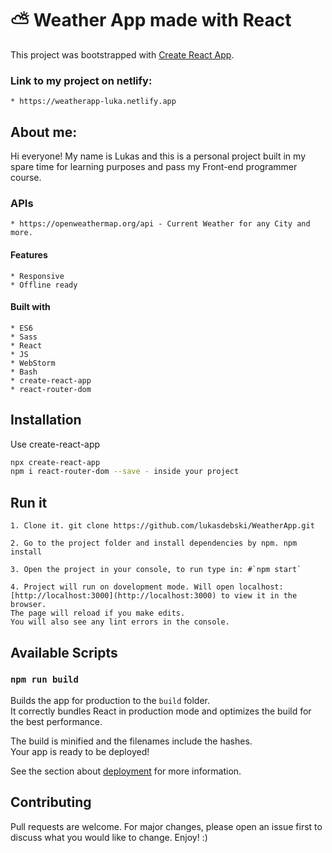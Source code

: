 # ⛅️ Weather App made with React

This project was bootstrapped with [Create React App](https://github.com/facebook/create-react-app).

### Link to my project on netlify:

```
* https://weatherapp-luka.netlify.app 
```


## About me:

Hi everyone! My name is Lukas and this is a personal project built in my spare time for learning purposes and pass my Front-end programmer course.

### APIs
```
* https://openweathermap.org/api - Current Weather for any City and more.
```
#### Features
```
* Responsive
* Offline ready
```

#### Built with
```
* ES6
* Sass
* React
* JS
* WebStorm
* Bash
* create-react-app
* react-router-dom
```

## Installation
Use create-react-app

```bash
npx create-react-app
npm i react-router-dom --save - inside your project
```

## Run it
```
1. Clone it. git clone https://github.com/lukasdebski/WeatherApp.git

2. Go to the project folder and install dependencies by npm. npm install

3. Open the project in your console, to run type in: #`npm start`

4. Project will run on dovelopment mode. Will open localhost: [http://localhost:3000](http://localhost:3000) to view it in the browser.
The page will reload if you make edits.
You will also see any lint errors in the console.
```

## Available Scripts

### `npm run build`

Builds the app for production to the `build` folder.\
It correctly bundles React in production mode and optimizes the build for the best performance.

The build is minified and the filenames include the hashes.\
Your app is ready to be deployed!

See the section about [deployment](https://facebook.github.io/create-react-app/docs/deployment) for more information.

## Contributing
Pull requests are welcome. For major changes, please open an issue first to discuss what you would like to change. Enjoy! :)
